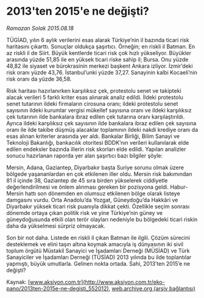 # 2013'ten 2015'e ne değişti?

*Ramazan Solak 2015.08.18*

<div class="pNewsDetailMainContent ctx_content" itemprop="articleBody">
 <p>
  TÜGİAD, yılın 6 aylık verilerini esas alarak Türkiye’nin il bazında ticari risk haritasını çıkarttı. Sonuçlar oldukça şaşırtıcı. Örneğin; en riskli il Batman. En az riskli il de Siirt. Büyük kentlerde ticari risk çok hızlı yükseliyor. Büyükler arasında yüzde 51,85 ile en yüksek ticari riske sahip il; Bursa. Onu yüzde 48,82 ile siyaset ve bürokrasinin merkezi başkent Ankara izliyor. İzmir’deki risk oranı yüzde 43,76. İstanbul’unki yüzde 37,27. Sanayinin kalbi Kocaeli’nin risk oranı da yüzde 36,58.
 </p>
 <p>
  Risk haritası hazırlanırken karşılıksız çek, protestolu senet ve takipteki alacak verileri 5 farklı kriter esas alınarak analiz edildi. İldeki protestolu senet tutarının ildeki firmaların cirosuna oranı; ildeki protestolu senet sayısının ildeki kurumlar vergisi mükellef sayısına oranı ve ildeki karşılıksız çek tutarının ilde bankalara ibraz edilen çek tutarına oranı karşılaştırıldı. Ayrıca ildeki karşılıksız çek sayısının ilde bankalara ibraz edilen çek sayısına oranı ile ilde takibe düşmüş alacaklar toplamının ildeki nakdi krediye oranı da esas alınan kriterler arasında yer aldı. Bankalar Birliği, Bilim Sanayi ve Teknoloji Bakanlığı, bankacılık otoritesi BDDK’nın verileri kullanılarak elde edilen endeksler bazında illerin risk skorları elde edildi. Yapılan analizler sonucu hazırlanan raporda yer alan şaşırtıcı bazı bilgiler şöyle:
 </p>
 <p>
  Mersin, Adana, Gaziantep, Diyarbakır başta Suriye sorunu olmak üzere bölgede yaşananlardan en çok etkilenen iller oldu. Mersin risk bakımından 81 il içinde 38, Gaziantep de 45 sıra birden yükselerek ciddiyetle değerlendirilmesi ve önlem alınması gereken bir pozisyona geldi. Habur-Mersin hattı son dönemden en olumsuz etkilenen bölge olarak listeye damgasını vurdu. Orta Anadolu’da Yozgat, Güneydoğu’da Hakkâri ve Diyarbakır yüksek ticari risk puanıyla dikkat çekti. Özellikle seçim sonrası dönemde ortaya çıkan politik risk ve yine Türkiye’nin güney ve güneydoğusunda etkili olan terör olayları nedeniyle bu bölgedeki ticari riskin daha da yükselmesi sürpriz olmayacak.
 </p>
 <p>
  Son bir not daha. Listede en riskli il çıkan Batman ile ilgili. Çözüm sürecini desteklemek ve elini taşın altına koymak amacıyla iş dünyasının iki sivil toplum örgütü Müstakil Sanayici ve İşadamları Derneği (MÜSİAD) ve Türk Sanayiciler ve İşadamları Derneği (TÜSİAD) 2013 yılında bu ilde toplantılar yapmıştı, büyük umutlarla. Gelinen nokta ortada. Sahi, 2013’ten 2015’e ne değişti?
 </p>
</div>


Kaynak: [www.aksiyon.com.tr](http://www.aksiyon.com.tr/eko-pano/2013ten-2015e-ne-degisti_552012), [web.archive.org (arşiv bağlantısı)](http://web.archive.org/web/20151216180203/http://www.aksiyon.com.tr/eko-pano/2013ten-2015e-ne-degisti_552012)
